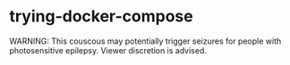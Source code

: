# trying-docker-compose

WARNING: This couscous may potentially trigger seizures for people with photosensitive epilepsy. Viewer discretion is advised.
